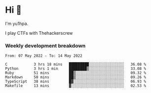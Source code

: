 # Hi 👋

I'm yu1hpa.

I play CTFs with Thehackerscrew

### Weekly development breakdown

<!--START_SECTION:waka-->

```text
From: 07 May 2022 - To: 14 May 2022

C            3 hrs 18 mins   █████████░░░░░░░░░░░░░░░░   36.08 %
Python       3 hrs 1 min     ████████▒░░░░░░░░░░░░░░░░   33.08 %
Ruby         51 mins         ██▒░░░░░░░░░░░░░░░░░░░░░░   09.32 %
Markdown     50 mins         ██▒░░░░░░░░░░░░░░░░░░░░░░   09.26 %
TypeScript   38 mins         █▓░░░░░░░░░░░░░░░░░░░░░░░   06.93 %
Makefile     13 mins         ▓░░░░░░░░░░░░░░░░░░░░░░░░   02.53 %
```

<!--END_SECTION:waka-->

